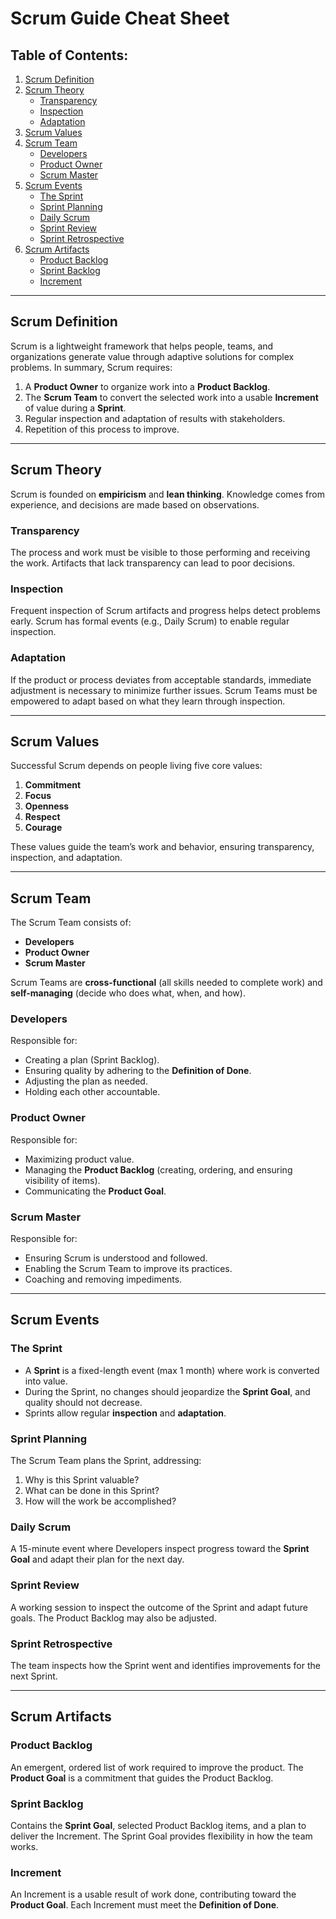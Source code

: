 
# Scrum Guide Cheat Sheet

## Table of Contents:
1. [Scrum Definition](#scrum-definition)
2. [Scrum Theory](#scrum-theory)
    - [Transparency](#transparency)
    - [Inspection](#inspection)
    - [Adaptation](#adaptation)
3. [Scrum Values](#scrum-values)
4. [Scrum Team](#scrum-team)
    - [Developers](#developers)
    - [Product Owner](#product-owner)
    - [Scrum Master](#scrum-master)
5. [Scrum Events](#scrum-events)
    - [The Sprint](#the-sprint)
    - [Sprint Planning](#sprint-planning)
    - [Daily Scrum](#daily-scrum)
    - [Sprint Review](#sprint-review)
    - [Sprint Retrospective](#sprint-retrospective)
6. [Scrum Artifacts](#scrum-artifacts)
    - [Product Backlog](#product-backlog)
    - [Sprint Backlog](#sprint-backlog)
    - [Increment](#increment)

---

## Scrum Definition
Scrum is a lightweight framework that helps people, teams, and organizations generate value through adaptive solutions for complex problems. In summary, Scrum requires:
1. A **Product Owner** to organize work into a **Product Backlog**.
2. The **Scrum Team** to convert the selected work into a usable **Increment** of value during a **Sprint**.
3. Regular inspection and adaptation of results with stakeholders.
4. Repetition of this process to improve.

---

## Scrum Theory
Scrum is founded on **empiricism** and **lean thinking**. Knowledge comes from experience, and decisions are made based on observations.

### Transparency
The process and work must be visible to those performing and receiving the work. Artifacts that lack transparency can lead to poor decisions.

### Inspection
Frequent inspection of Scrum artifacts and progress helps detect problems early. Scrum has formal events (e.g., Daily Scrum) to enable regular inspection.

### Adaptation
If the product or process deviates from acceptable standards, immediate adjustment is necessary to minimize further issues. Scrum Teams must be empowered to adapt based on what they learn through inspection.

---

## Scrum Values
Successful Scrum depends on people living five core values:
1. **Commitment**
2. **Focus**
3. **Openness**
4. **Respect**
5. **Courage**

These values guide the team’s work and behavior, ensuring transparency, inspection, and adaptation.

---

## Scrum Team
The Scrum Team consists of:
- **Developers**
- **Product Owner**
- **Scrum Master**

Scrum Teams are **cross-functional** (all skills needed to complete work) and **self-managing** (decide who does what, when, and how).

### Developers
Responsible for:
- Creating a plan (Sprint Backlog).
- Ensuring quality by adhering to the **Definition of Done**.
- Adjusting the plan as needed.
- Holding each other accountable.

### Product Owner
Responsible for:
- Maximizing product value.
- Managing the **Product Backlog** (creating, ordering, and ensuring visibility of items).
- Communicating the **Product Goal**.

### Scrum Master
Responsible for:
- Ensuring Scrum is understood and followed.
- Enabling the Scrum Team to improve its practices.
- Coaching and removing impediments.

---

## Scrum Events

### The Sprint
- A **Sprint** is a fixed-length event (max 1 month) where work is converted into value.
- During the Sprint, no changes should jeopardize the **Sprint Goal**, and quality should not decrease.
- Sprints allow regular **inspection** and **adaptation**.

### Sprint Planning
The Scrum Team plans the Sprint, addressing:
1. Why is this Sprint valuable?
2. What can be done in this Sprint?
3. How will the work be accomplished?

### Daily Scrum
A 15-minute event where Developers inspect progress toward the **Sprint Goal** and adapt their plan for the next day.

### Sprint Review
A working session to inspect the outcome of the Sprint and adapt future goals. The Product Backlog may also be adjusted.

### Sprint Retrospective
The team inspects how the Sprint went and identifies improvements for the next Sprint.

---

## Scrum Artifacts

### Product Backlog
An emergent, ordered list of work required to improve the product. The **Product Goal** is a commitment that guides the Product Backlog.

### Sprint Backlog
Contains the **Sprint Goal**, selected Product Backlog items, and a plan to deliver the Increment. The Sprint Goal provides flexibility in how the team works.

### Increment
An Increment is a usable result of work done, contributing toward the **Product Goal**. Each Increment must meet the **Definition of Done**.

